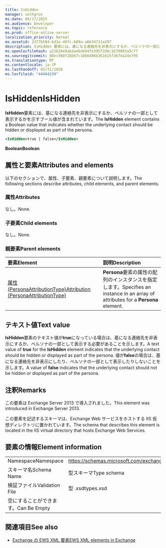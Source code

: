 ```yaml
---
title: IsHidden
manager: sethgros
ms.date: 09/17/2015
ms.audience: Developer
ms.topic: reference
ms.prod: office-online-server
localization_priority: Normal
ms.assetid: 2377b584-bd1e-49fc-b80a-a6634721a297
description: IsHidden 要素には、基になる連絡先を非表示にするか、ペルソナの一部として表示するかを示すブール値が含まれています。
ms.openlocfilehash: a22628e9ab4a46de04fe395f2d6c1b70083a5c77
ms.sourcegitcommit: 88ec988f2bb67c1866d06b361615f3674a24e795
ms.translationtype: MT
ms.contentlocale: ja-JP
ms.lasthandoff: 05/31/2020
ms.locfileid: "44464239"
---
```

# <a name="ishidden"></a><span data-ttu-id="dbc40-103">IsHidden</span><span class="sxs-lookup"><span data-stu-id="dbc40-103">IsHidden</span></span>

<span data-ttu-id="dbc40-104">**IsHidden**要素には、基になる連絡先を非表示にするか、ペルソナの一部として表示するかを示すブール値が含まれています。</span><span class="sxs-lookup"><span data-stu-id="dbc40-104">The **IsHidden** element contains a Boolean value that indicates whether the underlying contact should be hidden or displayed as part of the persona.</span></span> 
  
```XML
<IsHidden>true | false</IsHidden>
```

 <span data-ttu-id="dbc40-105">**Boolean**</span><span class="sxs-lookup"><span data-stu-id="dbc40-105">**Boolean**</span></span>
## <a name="attributes-and-elements"></a><span data-ttu-id="dbc40-106">属性と要素</span><span class="sxs-lookup"><span data-stu-id="dbc40-106">Attributes and elements</span></span>

<span data-ttu-id="dbc40-107">以下のセクションで、属性、子要素、親要素について説明します。</span><span class="sxs-lookup"><span data-stu-id="dbc40-107">The following sections describe attributes, child elements, and parent elements.</span></span>
  
### <a name="attributes"></a><span data-ttu-id="dbc40-108">属性</span><span class="sxs-lookup"><span data-stu-id="dbc40-108">Attributes</span></span>

<span data-ttu-id="dbc40-109">なし。</span><span class="sxs-lookup"><span data-stu-id="dbc40-109">None.</span></span>
  
### <a name="child-elements"></a><span data-ttu-id="dbc40-110">子要素</span><span class="sxs-lookup"><span data-stu-id="dbc40-110">Child elements</span></span>

<span data-ttu-id="dbc40-111">なし。</span><span class="sxs-lookup"><span data-stu-id="dbc40-111">None.</span></span>
  
### <a name="parent-elements"></a><span data-ttu-id="dbc40-112">親要素</span><span class="sxs-lookup"><span data-stu-id="dbc40-112">Parent elements</span></span>

|<span data-ttu-id="dbc40-113">**要素**</span><span class="sxs-lookup"><span data-stu-id="dbc40-113">**Element**</span></span>|<span data-ttu-id="dbc40-114">**説明**</span><span class="sxs-lookup"><span data-stu-id="dbc40-114">**Description**</span></span>|
|:-----|:-----|
|[<span data-ttu-id="dbc40-115">属性 (PersonaAttributionType)</span><span class="sxs-lookup"><span data-stu-id="dbc40-115">Attribution (PersonaAttributionType)</span></span>](attribution-personaattributiontype.md) <br/> |<span data-ttu-id="dbc40-116">**Persona**要素の属性の配列のインスタンスを指定します。</span><span class="sxs-lookup"><span data-stu-id="dbc40-116">Specifies an instance in an array of attributes for a **Persona** element.</span></span>  <br/> |
   
## <a name="text-value"></a><span data-ttu-id="dbc40-117">テキスト値</span><span class="sxs-lookup"><span data-stu-id="dbc40-117">Text value</span></span>

<span data-ttu-id="dbc40-118">**IsHidden**要素のテキスト値が**true**になっている場合は、基になる連絡先を非表示にするか、ペルソナの一部として表示する必要があることを示します。</span><span class="sxs-lookup"><span data-stu-id="dbc40-118">A text value of **true** for the **IsHidden** element indicates that the underlying contact should be hidden or displayed as part of the persona.</span></span> <span data-ttu-id="dbc40-119">値が**false**の場合は、基になる連絡先を非表示にしたり、ペルソナの一部として表示したりしないことを示します。</span><span class="sxs-lookup"><span data-stu-id="dbc40-119">A value of **false** indicates that the underlying contact should not be hidden or displayed as part of the persona.</span></span> 
  
## <a name="remarks"></a><span data-ttu-id="dbc40-120">注釈</span><span class="sxs-lookup"><span data-stu-id="dbc40-120">Remarks</span></span>

<span data-ttu-id="dbc40-121">この要素は Exchange Server 2013 で導入されました。</span><span class="sxs-lookup"><span data-stu-id="dbc40-121">This element was introduced in Exchange Server 2013.</span></span>
  
<span data-ttu-id="dbc40-122">この要素を記述するスキーマは、Exchange Web サービスをホストする IIS 仮想ディレクトリに置かれています。</span><span class="sxs-lookup"><span data-stu-id="dbc40-122">The schema that describes this element is located in the IIS virtual directory that hosts Exchange Web Services.</span></span>
  
## <a name="element-information"></a><span data-ttu-id="dbc40-123">要素の情報</span><span class="sxs-lookup"><span data-stu-id="dbc40-123">Element information</span></span>

|||
|:-----|:-----|
|<span data-ttu-id="dbc40-124">Namespace</span><span class="sxs-lookup"><span data-stu-id="dbc40-124">Namespace</span></span>  <br/> |https://schemas.microsoft.com/exchange/services/2006/types  <br/> |
|<span data-ttu-id="dbc40-125">スキーマ名</span><span class="sxs-lookup"><span data-stu-id="dbc40-125">Schema Name</span></span>  <br/> |<span data-ttu-id="dbc40-126">型スキーマ</span><span class="sxs-lookup"><span data-stu-id="dbc40-126">Type schema</span></span>  <br/> |
|<span data-ttu-id="dbc40-127">検証ファイル</span><span class="sxs-lookup"><span data-stu-id="dbc40-127">Validation File</span></span>  <br/> |<span data-ttu-id="dbc40-128">型 .xsd</span><span class="sxs-lookup"><span data-stu-id="dbc40-128">types.xsd</span></span>  <br/> |
|<span data-ttu-id="dbc40-129">空にすることができます。</span><span class="sxs-lookup"><span data-stu-id="dbc40-129">Can Be Empty</span></span>  <br/> ||
   
## <a name="see-also"></a><span data-ttu-id="dbc40-130">関連項目</span><span class="sxs-lookup"><span data-stu-id="dbc40-130">See also</span></span>



- [<span data-ttu-id="dbc40-131">Exchange の EWS XML 要素</span><span class="sxs-lookup"><span data-stu-id="dbc40-131">EWS XML elements in Exchange</span></span>](ews-xml-elements-in-exchange.md)

